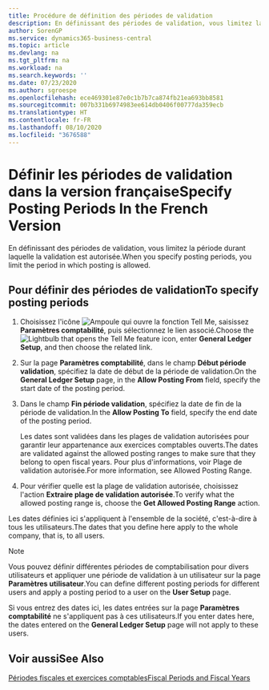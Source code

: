 ```yaml
---
title: Procédure de définition des périodes de validation
description: En définissant des périodes de validation, vous limitez la période durant laquelle la validation est autorisée.
author: SorenGP
ms.service: dynamics365-business-central
ms.topic: article
ms.devlang: na
ms.tgt_pltfrm: na
ms.workload: na
ms.search.keywords: ''
ms.date: 07/23/2020
ms.author: sgroespe
ms.openlocfilehash: ece469301e87e0c1b7b7ca874fb21ea693bb8581
ms.sourcegitcommit: 007b331b6974983ee614db0406f00777da359ecb
ms.translationtype: HT
ms.contentlocale: fr-FR
ms.lasthandoff: 08/10/2020
ms.locfileid: "3676588"
---
```

# <a name="specify-posting-periods-in-the-french-version"></a><span data-ttu-id="106c0-103">Définir les périodes de validation dans la version française</span><span class="sxs-lookup"><span data-stu-id="106c0-103">Specify Posting Periods In the French Version</span></span>

<span data-ttu-id="106c0-104">En définissant des périodes de validation, vous limitez la période durant laquelle la validation est autorisée.</span><span class="sxs-lookup"><span data-stu-id="106c0-104">When you specify posting periods, you limit the period in which posting is allowed.</span></span>  

## <a name="to-specify-posting-periods"></a><span data-ttu-id="106c0-105">Pour définir des périodes de validation</span><span class="sxs-lookup"><span data-stu-id="106c0-105">To specify posting periods</span></span>  

1. <span data-ttu-id="106c0-106">Choisissez l'icône ![Ampoule qui ouvre la fonction Tell Me](../../media/ui-search/search_small.png "Dites-moi ce que vous voulez faire"), saisissez **Paramètres comptabilité**, puis sélectionnez le lien associé.</span><span class="sxs-lookup"><span data-stu-id="106c0-106">Choose the ![Lightbulb that opens the Tell Me feature](../../media/ui-search/search_small.png "Tell me what you want to do") icon, enter **General Ledger Setup**, and then choose the related link.</span></span>  
2. <span data-ttu-id="106c0-107">Sur la page **Paramètres comptabilité**, dans le champ **Début période validation**, spécifiez la date de début de la période de validation.</span><span class="sxs-lookup"><span data-stu-id="106c0-107">On the **General Ledger Setup** page, in the **Allow Posting From** field, specify the start date of the posting period.</span></span>  
3. <span data-ttu-id="106c0-108">Dans le champ **Fin période validation**, spécifiez la date de fin de la période de validation.</span><span class="sxs-lookup"><span data-stu-id="106c0-108">In the **Allow Posting To** field, specify the end date of the posting period.</span></span>  

    <span data-ttu-id="106c0-109">Les dates sont validées dans les plages de validation autorisées pour garantir leur appartenance aux exercices comptables ouverts.</span><span class="sxs-lookup"><span data-stu-id="106c0-109">The dates are validated against the allowed posting ranges to make sure that they belong to open fiscal years.</span></span> <span data-ttu-id="106c0-110">Pour plus d'informations, voir Plage de validation autorisée.</span><span class="sxs-lookup"><span data-stu-id="106c0-110">For more information, see Allowed Posting Range.</span></span>  

4. <span data-ttu-id="106c0-111">Pour vérifier quelle est la plage de validation autorisée, choisissez l'action **Extraire plage de validation autorisée**.</span><span class="sxs-lookup"><span data-stu-id="106c0-111">To verify what the allowed posting range is, choose the **Get Allowed Posting Range** action.</span></span>  

<span data-ttu-id="106c0-112">Les dates définies ici s'appliquent à l'ensemble de la société, c'est-à-dire à tous les utilisateurs.</span><span class="sxs-lookup"><span data-stu-id="106c0-112">The dates that you define here apply to the whole company, that is, to all users.</span></span>  

> [!NOTE]  
> <span data-ttu-id="106c0-113">Vous pouvez définir différentes périodes de comptabilisation pour divers utilisateurs et appliquer une période de validation à un utilisateur sur la page **Paramètres utilisateur**.</span><span class="sxs-lookup"><span data-stu-id="106c0-113">You can define different posting periods for different users and apply a posting period to a user on the **User Setup** page.</span></span>

<span data-ttu-id="106c0-114">Si vous entrez des dates ici, les dates entrées sur la page **Paramètres comptabilité** ne s'appliquent pas à ces utilisateurs.</span><span class="sxs-lookup"><span data-stu-id="106c0-114">If you enter dates here, the dates entered on the **General Ledger Setup** page will not apply to these users.</span></span>  

## <a name="see-also"></a><span data-ttu-id="106c0-115">Voir aussi</span><span class="sxs-lookup"><span data-stu-id="106c0-115">See Also</span></span>

[<span data-ttu-id="106c0-116">Périodes fiscales et exercices comptables</span><span class="sxs-lookup"><span data-stu-id="106c0-116">Fiscal Periods and Fiscal Years</span></span>](fiscal-periods-and-fiscal-years.md)
